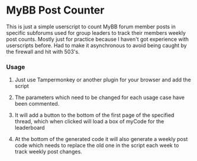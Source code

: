 # MyBB Post Counter

This is just a simple userscript to count MyBB forum member posts in specific subforums used for group leaders to track their members weekly post counts.
Mostly just for practice because I haven't got experience with userscripts before.
Had to make it asynchronous to avoid being caught by the firewall and hit with 503's.

### Usage
1) Just use Tampermonkey or another plugin for your browser and add the script

2) The parameters which need to be changed for each usage case have been commented.

3) It will add a button to the bottom of the first page of the specified thread, which when clicked will load a box of myCode for the leaderboard

4) At the bottom of the generated code it will also generate a weekly post code which needs to replace the old one in the script each week to track weekly post changes.
